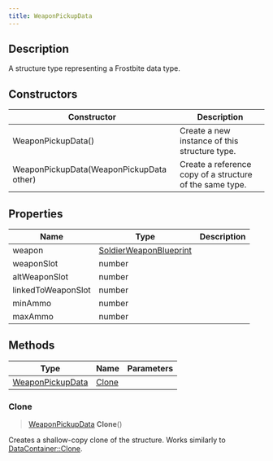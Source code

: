 ```yaml
---
title: WeaponPickupData
---
```

## Description

A structure type representing a Frostbite data type.

## Constructors

| Constructor                              | Description                                              |
| ---------------------------------------- | -------------------------------------------------------- |
| WeaponPickupData()                       | Create a new instance of this structure type.            |
| WeaponPickupData(WeaponPickupData other) | Create a reference copy of a structure of the same type. |

## Properties

| Name               | Type                                             | Description |
| ------------------ | ------------------------------------------------ | ----------- |
| weapon             | [SoldierWeaponBlueprint](/vext/ref/fb/soldierweaponblueprint/) |             |
| weaponSlot         | number                                           |             |
| altWeaponSlot      | number                                           |             |
| linkedToWeaponSlot | number                                           |             |
| minAmmo            | number                                           |             |
| maxAmmo            | number                                           |             |

## Methods

| Type                                 | Name            | Parameters |
| ------------------------------------ | --------------- | ---------- |
| [WeaponPickupData](/vext/ref/fb/weaponpickupdata/) | [Clone](#clone) |            |

### Clone

> [WeaponPickupData](/vext/ref/fb/weaponpickupdata/) **Clone**()

Creates a shallow-copy clone of the structure. Works similarly to [DataContainer::Clone](/vext/ref/shared/class/datacontainer#clone).
